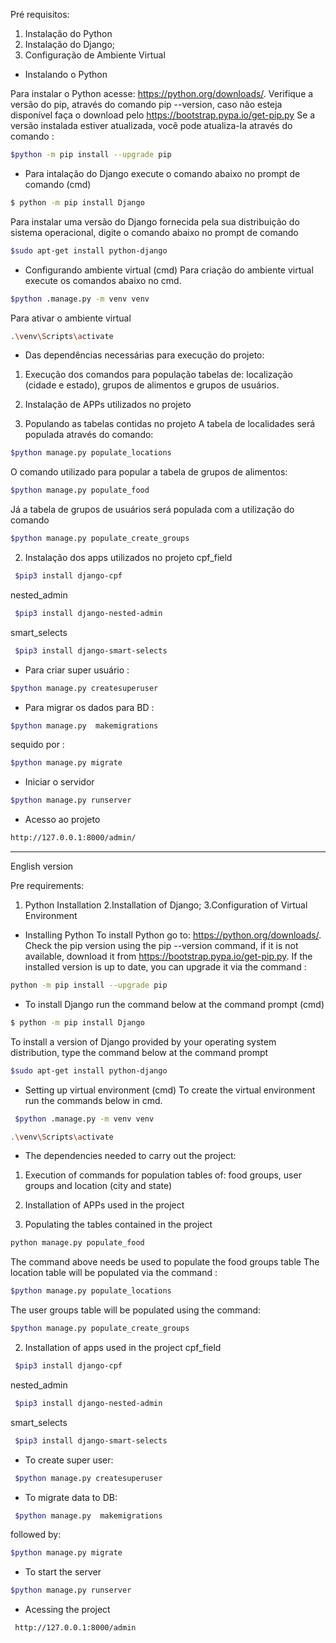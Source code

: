 
Pré requisitos:
1. Instalação do Python
2. Instalação do Django;
3. Configuração de Ambiente Virtual


- Instalando o Python

Para instalar o Python acesse: https://python.org/downloads/. 
Verifique a versão do pip, através do comando pip --version, caso não esteja disponível faça o download pelo https://bootstrap.pypa.io/get-pip.py
Se a versão instalada estiver atualizada, você pode atualiza-la através do comando :
```bash 
$python -m pip install --upgrade pip
```

- Para intalação do Django execute o comando abaixo no prompt de comando (cmd)
```bash
$ python -m pip install Django
```
  Para  instalar uma versão do Django fornecida pela sua distribuição do sistema operacional, digite o comando abaixo no prompt de comando 
```bash 
$sudo apt-get install python-django
```

- Configurando ambiente virtual (cmd)
Para criação  do ambiente virtual execute os comandos abaixo no cmd.
```bash
$python .manage.py -m venv venv
```
Para ativar o ambiente virtual
```bash 
.\venv\Scripts\activate
```

- Das dependências necessárias para execução  do projeto:
1. Execução dos comandos para população tabelas de: localização (cidade e estado), grupos de alimentos e grupos de usuários.
2. Instalação de APPs utilizados no projeto 

  1. Populando as tabelas contidas no projeto
A tabela de localidades será populada através do comando:
```bash 
$python manage.py populate_locations
```
O comando  utilizado para popular a tabela de grupos de alimentos:
```bash
$python manage.py populate_food
``` 
Já a tabela de grupos de usuários será populada com a utilização do comando 
```bash
$python manage.py populate_create_groups
```
  2. Instalação dos apps utilizados no projeto
    cpf_field
   ```bash
    $pip3 install django-cpf 
   ```
   nested_admin 
   ```bash
    $pip3 install django-nested-admin 
   ```
   smart_selects
   ```bash
    $pip3 install django-smart-selects 
   ```
    
- Para criar super usuário :
```bash 
$python manage.py createsuperuser
```
- Para migrar os dados para BD :
```bash
$python manage.py  makemigrations
```  
sequido por :
```bash
$python manage.py migrate
```
- Iniciar o servidor 
```bash
$python manage.py runserver
```
- Acesso ao projeto 
```bash 
http://127.0.0.1:8000/admin/
```

___________________________________________________________________________

English version

Pre requirements:
1. Python Installation
2.Installation of Django;
3.Configuration of Virtual Environment


- Installing Python
To install Python go to: https://python.org/downloads/.
Check the pip version using the pip --version command, if it is not available, download it from https://bootstrap.pypa.io/get-pip.py. If the installed version is up to date, you can upgrade it via the command :
```bash 
python -m pip install --upgrade pip
```

-  To install Django run the command below at the command prompt (cmd)
```bash
$ python -m pip install Django
```
  To install a version of Django provided by your operating system distribution, type the command below at the command prompt
```bash
$sudo apt-get install python-django
```
- Setting up virtual environment (cmd)
To create the virtual environment run the commands below in cmd.
```bash
 $python .manage.py -m venv venv 
```

```bash
.\venv\Scripts\activate
```

- The dependencies needed to carry out the project:
1. Execution of commands for population tables of: food groups, user groups and location (city and state)
2. Installation of APPs used in the project

  1. Populating the tables contained in the project
 ```bash 
 python manage.py populate_food 
``` 
The command above needs be used to populate the food groups table
The location table will be populated via the command :
```bash
$python manage.py populate_locations
```
The user groups table will be populated using the command:
```bash
$python manage.py populate_create_groups
``` 

  2. Installation of apps used in the project
   cpf_field 
   ```bash
    $pip3 install django-cpf 
   ```
   nested_admin
   ```bash
    $pip3 install django-nested-admin 
   ```
   smart_selects
   ```bash
    $pip3 install django-smart-selects 
   ```
    
- To create super user:
```bash
 $python manage.py createsuperuser
```
- To migrate data to DB:
```bash
 $python manage.py  makemigrations
```  
followed by:
```bash 
$python manage.py migrate
```
- To start the server
```bash 
$python manage.py runserver
```
- Acessing the project
```bash 
 http://127.0.0.1:8000/admin
```
